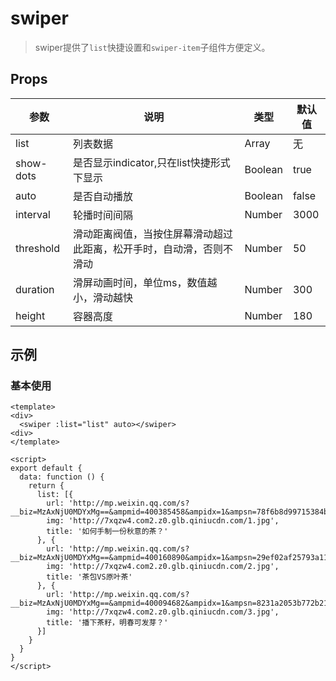 # swiper

> swiper提供了`list`快捷设置和`swiper-item`子组件方便定义。

## Props


| 参数         | 说明                  | 类型        | 默认值 |
| ----------- | ---------------------- | ---------- | ------- |
| list | 列表数据 | Array | 无 |
| show-dots | 是否显示indicator,只在list快捷形式下显示 | Boolean | true |
| auto | 是否自动播放 | Boolean | false |
| interval | 轮播时间间隔 | Number | 3000 |
| threshold | 滑动距离阀值，当按住屏幕滑动超过此距离，松开手时，自动滑，否则不滑动 | Number | 50 |
| duration | 滑屏动画时间，单位ms，数值越小，滑动越快 | Number | 300 |
| height | 容器高度 | Number | 180 |

## 示例

### 基本使用

``` vux height=200 components=Swiper
<template>
<div>
  <swiper :list="list" auto></swiper>
<div>
</template>

<script>
export default {
  data: function () {
    return {
      list: [{
        url: 'http://mp.weixin.qq.com/s?__biz=MzAxNjU0MDYxMg==&ampmid=400385458&ampidx=1&ampsn=78f6b8d99715384bdcc7746596d88359&ampscene=19#wechat_redirect',
        img: 'http://7xqzw4.com2.z0.glb.qiniucdn.com/1.jpg',
        title: '如何手制一份秋意的茶？'
      }, {
        url: 'http://mp.weixin.qq.com/s?__biz=MzAxNjU0MDYxMg==&ampmid=400160890&ampidx=1&ampsn=29ef02af25793a11a3f6aec92bfb46c1&ampscene=19#wechat_redirect',
        img: 'http://7xqzw4.com2.z0.glb.qiniucdn.com/2.jpg',
        title: '茶包VS原叶茶'
      }, {
        url: 'http://mp.weixin.qq.com/s?__biz=MzAxNjU0MDYxMg==&ampmid=400094682&ampidx=1&ampsn=8231a2053b772b2108784fccc254d28c&ampscene=19#wechat_redirect',
        img: 'http://7xqzw4.com2.z0.glb.qiniucdn.com/3.jpg',
        title: '播下茶籽，明春可发芽？'
      }]
    }
  }
}
</script>
```

